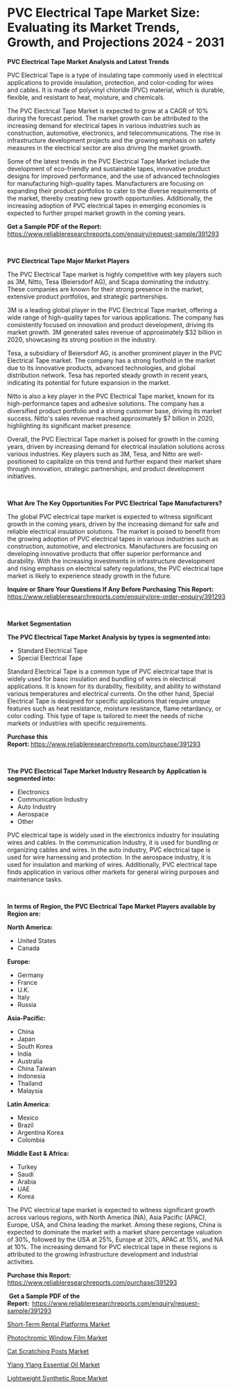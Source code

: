 <p><h1>PVC Electrical Tape Market Size: Evaluating its Market Trends, Growth, and Projections 2024 - 2031</h1></p><p><strong>PVC Electrical Tape Market Analysis and Latest Trends</strong></p>
<p><p>PVC Electrical Tape is a type of insulating tape commonly used in electrical applications to provide insulation, protection, and color-coding for wires and cables. It is made of polyvinyl chloride (PVC) material, which is durable, flexible, and resistant to heat, moisture, and chemicals.</p><p>The PVC Electrical Tape Market is expected to grow at a CAGR of 10% during the forecast period. The market growth can be attributed to the increasing demand for electrical tapes in various industries such as construction, automotive, electronics, and telecommunications. The rise in infrastructure development projects and the growing emphasis on safety measures in the electrical sector are also driving the market growth.</p><p>Some of the latest trends in the PVC Electrical Tape Market include the development of eco-friendly and sustainable tapes, innovative product designs for improved performance, and the use of advanced technologies for manufacturing high-quality tapes. Manufacturers are focusing on expanding their product portfolios to cater to the diverse requirements of the market, thereby creating new growth opportunities. Additionally, the increasing adoption of PVC electrical tapes in emerging economies is expected to further propel market growth in the coming years.</p></p>
<p><strong>Get a Sample PDF of the Report:&nbsp;</strong> <a href="https://www.reliableresearchreports.com/enquiry/request-sample/391293">https://www.reliableresearchreports.com/enquiry/request-sample/391293</a></p>
<p>&nbsp;</p>
<p><strong>PVC Electrical Tape Major Market Players</strong></p>
<p><p>The PVC Electrical Tape market is highly competitive with key players such as 3M, Nitto, Tesa (Beiersdorf AG), and Scapa dominating the industry. These companies are known for their strong presence in the market, extensive product portfolios, and strategic partnerships.</p><p>3M is a leading global player in the PVC Electrical Tape market, offering a wide range of high-quality tapes for various applications. The company has consistently focused on innovation and product development, driving its market growth. 3M generated sales revenue of approximately $32 billion in 2020, showcasing its strong position in the industry.</p><p>Tesa, a subsidiary of Beiersdorf AG, is another prominent player in the PVC Electrical Tape market. The company has a strong foothold in the market due to its innovative products, advanced technologies, and global distribution network. Tesa has reported steady growth in recent years, indicating its potential for future expansion in the market.</p><p>Nitto is also a key player in the PVC Electrical Tape market, known for its high-performance tapes and adhesive solutions. The company has a diversified product portfolio and a strong customer base, driving its market success. Nitto's sales revenue reached approximately $7 billion in 2020, highlighting its significant market presence.</p><p>Overall, the PVC Electrical Tape market is poised for growth in the coming years, driven by increasing demand for electrical insulation solutions across various industries. Key players such as 3M, Tesa, and Nitto are well-positioned to capitalize on this trend and further expand their market share through innovation, strategic partnerships, and product development initiatives.</p></p>
<p>&nbsp;</p>
<p><strong>What Are The Key Opportunities For PVC Electrical Tape Manufacturers?</strong></p>
<p><p>The global PVC electrical tape market is expected to witness significant growth in the coming years, driven by the increasing demand for safe and reliable electrical insulation solutions. The market is poised to benefit from the growing adoption of PVC electrical tapes in various industries such as construction, automotive, and electronics. Manufacturers are focusing on developing innovative products that offer superior performance and durability. With the increasing investments in infrastructure development and rising emphasis on electrical safety regulations, the PVC electrical tape market is likely to experience steady growth in the future.</p></p>
<p><strong>Inquire or Share Your Questions If Any Before Purchasing This Report:</strong> <a href="https://www.reliableresearchreports.com/enquiry/pre-order-enquiry/391293">https://www.reliableresearchreports.com/enquiry/pre-order-enquiry/391293</a></p>
<p>&nbsp;</p>
<p><strong>Market Segmentation</strong></p>
<p><strong>The PVC Electrical Tape Market Analysis by types is segmented into:</strong></p>
<p><ul><li>Standard Electrical Tape</li><li>Special Electrical Tape</li></ul></p>
<p><p>Standard Electrical Tape is a common type of PVC electrical tape that is widely used for basic insulation and bundling of wires in electrical applications. It is known for its durability, flexibility, and ability to withstand various temperatures and electrical currents. On the other hand, Special Electrical Tape is designed for specific applications that require unique features such as heat resistance, moisture resistance, flame retardancy, or color coding. This type of tape is tailored to meet the needs of niche markets or industries with specific requirements.</p></p>
<p><strong>Purchase this Report:&nbsp;</strong><a href="https://www.reliableresearchreports.com/purchase/391293">https://www.reliableresearchreports.com/purchase/391293</a></p>
<p>&nbsp;</p>
<p><strong>The PVC Electrical Tape Market Industry Research by Application is segmented into:</strong></p>
<p><ul><li>Electronics</li><li>Communication Industry</li><li>Auto Industry</li><li>Aerospace</li><li>Other</li></ul></p>
<p><p>PVC electrical tape is widely used in the electronics industry for insulating wires and cables. In the communication industry, it is used for bundling or organizing cables and wires. In the auto industry, PVC electrical tape is used for wire harnessing and protection. In the aerospace industry, it is used for insulation and marking of wires. Additionally, PVC electrical tape finds application in various other markets for general wiring purposes and maintenance tasks.</p></p>
<p>&nbsp;</p>
<p><strong>In terms of Region, the PVC Electrical Tape Market Players available by Region are:</strong></p>
<p>
    <p> <strong> North America: </strong>
        <ul>
            <li>United States</li>
            <li>Canada</li>
        </ul>
        </p> 
    <p> <strong> Europe: </strong>
        <ul>
            <li>Germany</li>
            <li>France</li>
            <li>U.K.</li>
            <li>Italy</li>
            <li>Russia</li>
        </ul>
        </p> 
    <p> <strong> Asia-Pacific: </strong>
        <ul>
            <li>China</li>
            <li>Japan</li>
            <li>South Korea</li>
            <li>India</li>
            <li>Australia</li>
            <li>China Taiwan</li>
            <li>Indonesia</li>
            <li>Thailand</li>
            <li>Malaysia</li>
        </ul>
        </p> 
    <p> <strong> Latin America: </strong>
        <ul>
            <li>Mexico</li>
            <li>Brazil</li>
            <li>Argentina Korea</li>
            <li>Colombia</li>
        </ul>
        </p> 
    <p> <strong> Middle East & Africa: </strong>
        <ul>
            <li>Turkey</li>
            <li>Saudi</li>
            <li>Arabia</li>
            <li>UAE</li>
            <li>Korea</li>
        </ul>
    </p>
    </p>
<p><p>The PVC electrical tape market is expected to witness significant growth across various regions, with North America (NA), Asia Pacific (APAC), Europe, USA, and China leading the market. Among these regions, China is expected to dominate the market with a market share percentage valuation of 30%, followed by the USA at 25%, Europe at 20%, APAC at 15%, and NA at 10%. The increasing demand for PVC electrical tape in these regions is attributed to the growing infrastructure development and industrial activities.</p></p>
<p><strong>Purchase this Report: </strong><a href="https://www.reliableresearchreports.com/purchase/391293">https://www.reliableresearchreports.com/purchase/391293</a></p>
<p>&nbsp;<strong>Get a Sample PDF of the Report:&nbsp;&nbsp;</strong><a href="https://www.reliableresearchreports.com/enquiry/request-sample/391293">https://www.reliableresearchreports.com/enquiry/request-sample/391293</a></p>
<p><strong></strong></p>
<p><p><a href="https://pretty-mail-caf.notion.site/Short-Term-Rental-Platforms-Market-Dynamics-2024-2031-Also-about-Its-Market-Trends-Projections-an-d9ff9e0c0fbe44ceb91d736482a0cd54">Short-Term Rental Platforms Market</a></p><p><a href="https://github.com/peachesmcdowel1/Market-Research-Report-List-1/blob/main/photochromic-window-film-market.md">Photochromic Window Film Market</a></p><p><a href="https://view.publitas.com/reportprime-1/cat-scratching-posts-market-size-reflecting-a-forecast-till-2031-market-by-type-by-application-and-by-geography/">Cat Scratching Posts Market</a></p><p><a href="https://view.publitas.com/reportprime-1/ylang-ylang-essential-oil-market-challenges-opportunities-and-growth-drivers-and-major-market-players-forecasted-for-period-from-2024-2031/">Ylang Ylang Essential Oil Market</a></p><p><a href="https://github.com/redneck06/Market-Research-Report-List-2/blob/main/lightweight-synthetic-rope-market.md">Lightweight Synthetic Rope Market</a></p></p>